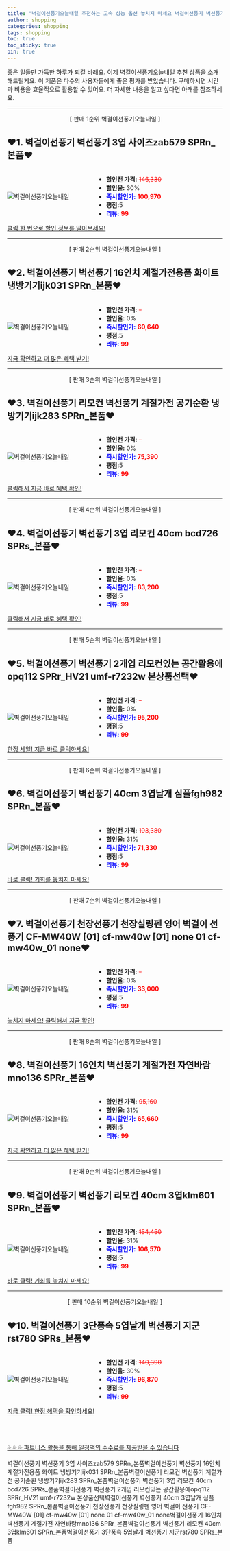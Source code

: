 ```yaml
---
title: "벽걸이선풍기오늘내일 추천하는 고속 성능 옵션 놓치지 마세요 벽걸이선풍기 벽선풍기 3엽 사이즈zab579 SPRn_본품"
author: shopping
categories: shopping
tags: shopping
toc: true
toc_sticky: true
pin: true
---
```

좋은 일들만 가득한 하루가 되길 바래요. 이제 벽걸이선풍기오늘내일 추천 상품을 소개해드릴게요. 이 제품은 다수의 사용자들에게 좋은 평가를 받았습니다. 구매하시면 시간과 비용을 효율적으로 활용할 수 있어요. 더 자세한 내용을 알고 싶다면 아래를 참조하세요.

---
<p class="toplist" style="margin: 0 auto; display: block; width: fit-content;">[ 판매 1순위 벽걸이선풍기오늘내일 ]</p>

<h2><strong>❤️1. 벽걸이선풍기 벽선풍기 3엽 사이즈zab579 SPRn_본품❤️</strong></h2>

<div style="display: flex; align-items: center;">
    <div style="flex: 0.4;">
        <img src="https://thumbnail8.coupangcdn.com/thumbnails/remote/230x230ex/image/vendor_inventory/8151/0e32edf631cfa003ff238af8e652614a6a5fec75517f17b062788df89f89.jpg" alt="벽걸이선풍기오늘내일" style="max-width: 100%;">
    </div>
    <div style="flex: 0.6; margin-left: 10px;">
        <ul>
            <li><strong>할인전 가격:</strong> <del style="color: red;">146,330</del></li>
            <li><strong>할인율:</strong> 30%</li>
            <li><span style='color:blue'><strong>즉시할인가:</strong></span> <span style='color:red'><strong>100,970</strong></span></li>
            <li><strong>평점:</strong>5</li>
            <li><span style='color:blue'><strong>리뷰:</strong></span> <span style='color:red'><strong>99</strong></span></li>
        </ul>
    </div>
</div>
<div class="center">
    <a href="https://William4Davisa.github.io?lptag=AF9450613&subid=githubio&pageKey=8071278041&traceid=V0-153&itemId=22717992011&vendorItemId=89753388418" class="myButton">
        클릭 한 번으로 할인 정보를 알아보세요!
    </a>
</div>


---
<p class="toplist" style="margin: 0 auto; display: block; width: fit-content;">[ 판매 2순위 벽걸이선풍기오늘내일 ]</p>

<h2><strong>❤️2. 벽걸이선풍기 벽선풍기 16인치 계절가전용품 화이트 냉방기기ijk031 SPRn_본품❤️</strong></h2>

<div style="display: flex; align-items: center;">
    <div style="flex: 0.4;">
        <img src="https://thumbnail6.coupangcdn.com/thumbnails/remote/230x230ex/image/vendor_inventory/fd9a/072a1b9479beba05a9d90fb8451bf6dd6b7fd396cfe65e54646271e58933.png" alt="벽걸이선풍기오늘내일" style="max-width: 100%;">
    </div>
    <div style="flex: 0.6; margin-left: 10px;">
        <ul>
            <li><strong>할인전 가격:</strong> <del style="color: red;">-</del></li>
            <li><strong>할인율:</strong> 0%</li>
            <li><span style='color:blue'><strong>즉시할인가:</strong></span> <span style='color:red'><strong>60,640</strong></span></li>
            <li><strong>평점:</strong>5</li>
            <li><span style='color:blue'><strong>리뷰:</strong></span> <span style='color:red'><strong>99</strong></span></li>
        </ul>
    </div>
</div>
<div class="center">
    <a href="https://William4Davisa.github.io?lptag=AF9450613&subid=githubio&pageKey=8068772537&traceid=V0-153&itemId=22701772235&vendorItemId=90430152827" class="myButton">
        지금 확인하고 더 많은 혜택 받기!
    </a>
</div>


---
<p class="toplist" style="margin: 0 auto; display: block; width: fit-content;">[ 판매 3순위 벽걸이선풍기오늘내일 ]</p>

<h2><strong>❤️3. 벽걸이선풍기 리모컨 벽선풍기 계절가전 공기순환 냉방기기ijk283 SPRn_본품❤️</strong></h2>

<div style="display: flex; align-items: center;">
    <div style="flex: 0.4;">
        <img src="https://thumbnail10.coupangcdn.com/thumbnails/remote/230x230ex/image/vendor_inventory/88a4/4e88e1132eaef0d9eb67e56c53323fed6a113cb4cc39831fe1798c79202b.jpg" alt="벽걸이선풍기오늘내일" style="max-width: 100%;">
    </div>
    <div style="flex: 0.6; margin-left: 10px;">
        <ul>
            <li><strong>할인전 가격:</strong> <del style="color: red;">-</del></li>
            <li><strong>할인율:</strong> 0%</li>
            <li><span style='color:blue'><strong>즉시할인가:</strong></span> <span style='color:red'><strong>75,390</strong></span></li>
            <li><strong>평점:</strong>5</li>
            <li><span style='color:blue'><strong>리뷰:</strong></span> <span style='color:red'><strong>99</strong></span></li>
        </ul>
    </div>
</div>
<div class="center">
    <a href="https://William4Davisa.github.io?lptag=AF9450613&subid=githubio&pageKey=8068753749&traceid=V0-153&itemId=22701694671&vendorItemId=89954406140" class="myButton">
        클릭해서 지금 바로 혜택 확인!
    </a>
</div>


---
<p class="toplist" style="margin: 0 auto; display: block; width: fit-content;">[ 판매 4순위 벽걸이선풍기오늘내일 ]</p>

<h2><strong>❤️4. 벽걸이선풍기 벽선풍기 3엽 리모컨 40cm bcd726 SPRs_본품❤️</strong></h2>

<div style="display: flex; align-items: center;">
    <div style="flex: 0.4;">
        <img src="https://thumbnail8.coupangcdn.com/thumbnails/remote/230x230ex/image/vendor_inventory/569e/25587ed90cfdceb983631308b590efc6ec35d8a25dee1095add0f4173bcc.png" alt="벽걸이선풍기오늘내일" style="max-width: 100%;">
    </div>
    <div style="flex: 0.6; margin-left: 10px;">
        <ul>
            <li><strong>할인전 가격:</strong> <del style="color: red;">-</del></li>
            <li><strong>할인율:</strong> 0%</li>
            <li><span style='color:blue'><strong>즉시할인가:</strong></span> <span style='color:red'><strong>83,200</strong></span></li>
            <li><strong>평점:</strong>5</li>
            <li><span style='color:blue'><strong>리뷰:</strong></span> <span style='color:red'><strong>99</strong></span></li>
        </ul>
    </div>
</div>
<div class="center">
    <a href="https://William4Davisa.github.io?lptag=AF9450613&subid=githubio&pageKey=8124555633&traceid=V0-153&itemId=23057556592&vendorItemId=90188246688" class="myButton">
        클릭해서 지금 바로 혜택 확인!
    </a>
</div>


---
<p class="toplist" style="margin: 0 auto; display: block; width: fit-content;">[ 판매 5순위 벽걸이선풍기오늘내일 ]</p>

<h2><strong>❤️5. 벽걸이선풍기 벽선풍기 2개입 리모컨있는 공간활용에opq112 SPRr_HV21 umf-r7232w 본상품선택❤️</strong></h2>

<div style="display: flex; align-items: center;">
    <div style="flex: 0.4;">
        <img src="https://thumbnail9.coupangcdn.com/thumbnails/remote/230x230ex/image/vendor_inventory/8e8b/d46093eb80bb987ca7084da938b785c31e0b563905b3bd92e2019ccbbf4c.png" alt="벽걸이선풍기오늘내일" style="max-width: 100%;">
    </div>
    <div style="flex: 0.6; margin-left: 10px;">
        <ul>
            <li><strong>할인전 가격:</strong> <del style="color: red;">-</del></li>
            <li><strong>할인율:</strong> 0%</li>
            <li><span style='color:blue'><strong>즉시할인가:</strong></span> <span style='color:red'><strong>95,200</strong></span></li>
            <li><strong>평점:</strong>5</li>
            <li><span style='color:blue'><strong>리뷰:</strong></span> <span style='color:red'><strong>99</strong></span></li>
        </ul>
    </div>
</div>
<div class="center">
    <a href="https://William4Davisa.github.io?lptag=AF9450613&subid=githubio&pageKey=8110586113&traceid=V0-153&itemId=22975923812&vendorItemId=90188369815" class="myButton">
        한정 세일! 지금 바로 클릭하세요!
    </a>
</div>


---
<p class="toplist" style="margin: 0 auto; display: block; width: fit-content;">[ 판매 6순위 벽걸이선풍기오늘내일 ]</p>

<h2><strong>❤️6. 벽걸이선풍기 벽선풍기 40cm 3엽날개 심플fgh982 SPRn_본품❤️</strong></h2>

<div style="display: flex; align-items: center;">
    <div style="flex: 0.4;">
        <img src="https://thumbnail8.coupangcdn.com/thumbnails/remote/230x230ex/image/vendor_inventory/e84d/da6f60f6211ebcc2fa487977b2fd04ffed9d67d5aa2fcb2350b58ad17be8.jpg" alt="벽걸이선풍기오늘내일" style="max-width: 100%;">
    </div>
    <div style="flex: 0.6; margin-left: 10px;">
        <ul>
            <li><strong>할인전 가격:</strong> <del style="color: red;">103,380</del></li>
            <li><strong>할인율:</strong> 31%</li>
            <li><span style='color:blue'><strong>즉시할인가:</strong></span> <span style='color:red'><strong>71,330</strong></span></li>
            <li><strong>평점:</strong>5</li>
            <li><span style='color:blue'><strong>리뷰:</strong></span> <span style='color:red'><strong>99</strong></span></li>
        </ul>
    </div>
</div>
<div class="center">
    <a href="https://William4Davisa.github.io?lptag=AF9450613&subid=githubio&pageKey=8071328866&traceid=V0-153&itemId=22718435751&vendorItemId=89753819061" class="myButton">
        바로 클릭! 기회를 놓치지 마세요!
    </a>
</div>


---
<p class="toplist" style="margin: 0 auto; display: block; width: fit-content;">[ 판매 7순위 벽걸이선풍기오늘내일 ]</p>

<h2><strong>❤️7. 벽걸이선풍기 천장선풍기 천장실링펜 영어 벽걸이 선풍기 CF-MW40W [01] cf-mw40w [01] none 01 cf-mw40w_01 none❤️</strong></h2>

<div style="display: flex; align-items: center;">
    <div style="flex: 0.4;">
        <img src="https://thumbnail10.coupangcdn.com/thumbnails/remote/230x230ex/image/vendor_inventory/aa73/05c275c3b197fef196135b885d378d90f635b70ca89a3ab58dfbf92aad3d.jpg" alt="벽걸이선풍기오늘내일" style="max-width: 100%;">
    </div>
    <div style="flex: 0.6; margin-left: 10px;">
        <ul>
            <li><strong>할인전 가격:</strong> <del style="color: red;">-</del></li>
            <li><strong>할인율:</strong> 0%</li>
            <li><span style='color:blue'><strong>즉시할인가:</strong></span> <span style='color:red'><strong>33,000</strong></span></li>
            <li><strong>평점:</strong>5</li>
            <li><span style='color:blue'><strong>리뷰:</strong></span> <span style='color:red'><strong>99</strong></span></li>
        </ul>
    </div>
</div>
<div class="center">
    <a href="https://William4Davisa.github.io?lptag=AF9450613&subid=githubio&pageKey=8007686268&traceid=V0-153&itemId=22328559399&vendorItemId=89638320888" class="myButton">
        놓치지 마세요! 클릭해서 지금 확인!
    </a>
</div>


---
<p class="toplist" style="margin: 0 auto; display: block; width: fit-content;">[ 판매 8순위 벽걸이선풍기오늘내일 ]</p>

<h2><strong>❤️8. 벽걸이선풍기 16인치 벽선풍기 계절가전 자연바람mno136 SPRr_본품❤️</strong></h2>

<div style="display: flex; align-items: center;">
    <div style="flex: 0.4;">
        <img src="https://thumbnail6.coupangcdn.com/thumbnails/remote/230x230ex/image/vendor_inventory/fbc7/51729928166c996128a31fa52024b135c507254b8dd532e8609280120b75.jpg" alt="벽걸이선풍기오늘내일" style="max-width: 100%;">
    </div>
    <div style="flex: 0.6; margin-left: 10px;">
        <ul>
            <li><strong>할인전 가격:</strong> <del style="color: red;">95,160</del></li>
            <li><strong>할인율:</strong> 31%</li>
            <li><span style='color:blue'><strong>즉시할인가:</strong></span> <span style='color:red'><strong>65,660</strong></span></li>
            <li><strong>평점:</strong>5</li>
            <li><span style='color:blue'><strong>리뷰:</strong></span> <span style='color:red'><strong>99</strong></span></li>
        </ul>
    </div>
</div>
<div class="center">
    <a href="https://William4Davisa.github.io?lptag=AF9450613&subid=githubio&pageKey=8187956001&traceid=V0-153&itemId=23420652516&vendorItemId=90447685809" class="myButton">
        지금 확인하고 더 많은 혜택 받기!
    </a>
</div>


---
<p class="toplist" style="margin: 0 auto; display: block; width: fit-content;">[ 판매 9순위 벽걸이선풍기오늘내일 ]</p>

<h2><strong>❤️9. 벽걸이선풍기 벽선풍기 리모컨 40cm 3엽klm601 SPRn_본품❤️</strong></h2>

<div style="display: flex; align-items: center;">
    <div style="flex: 0.4;">
        <img src="https://thumbnail8.coupangcdn.com/thumbnails/remote/230x230ex/image/vendor_inventory/87f6/2a3c4bfa230b35f18ef6b9010d1703f3c17e07239dd1796742384d3bc490.jpg" alt="벽걸이선풍기오늘내일" style="max-width: 100%;">
    </div>
    <div style="flex: 0.6; margin-left: 10px;">
        <ul>
            <li><strong>할인전 가격:</strong> <del style="color: red;">154,450</del></li>
            <li><strong>할인율:</strong> 31%</li>
            <li><span style='color:blue'><strong>즉시할인가:</strong></span> <span style='color:red'><strong>106,570</strong></span></li>
            <li><strong>평점:</strong>5</li>
            <li><span style='color:blue'><strong>리뷰:</strong></span> <span style='color:red'><strong>99</strong></span></li>
        </ul>
    </div>
</div>
<div class="center">
    <a href="https://William4Davisa.github.io?lptag=AF9450613&subid=githubio&pageKey=8069053538&traceid=V0-153&itemId=22703076900&vendorItemId=89738639570" class="myButton">
        바로 클릭! 기회를 놓치지 마세요!
    </a>
</div>


---
<p class="toplist" style="margin: 0 auto; display: block; width: fit-content;">[ 판매 10순위 벽걸이선풍기오늘내일 ]</p>

<h2><strong>❤️10. 벽걸이선풍기 3단풍속 5엽날개 벽선풍기 지군rst780 SPRs_본품❤️</strong></h2>

<div style="display: flex; align-items: center;">
    <div style="flex: 0.4;">
        <img src="https://thumbnail10.coupangcdn.com/thumbnails/remote/230x230ex/image/vendor_inventory/bfce/75a856f26e50348c5db487b47105965a79597d906dfe67be564959c0195a.jpg" alt="벽걸이선풍기오늘내일" style="max-width: 100%;">
    </div>
    <div style="flex: 0.6; margin-left: 10px;">
        <ul>
            <li><strong>할인전 가격:</strong> <del style="color: red;">140,390</del></li>
            <li><strong>할인율:</strong> 30%</li>
            <li><span style='color:blue'><strong>즉시할인가:</strong></span> <span style='color:red'><strong>96,870</strong></span></li>
            <li><strong>평점:</strong>5</li>
            <li><span style='color:blue'><strong>리뷰:</strong></span> <span style='color:red'><strong>99</strong></span></li>
        </ul>
    </div>
</div>
<div class="center">
    <a href="https://William4Davisa.github.io?lptag=AF9450613&subid=githubio&pageKey=8123478301&traceid=V0-153&itemId=23052433858&vendorItemId=90086096377" class="myButton">
        지금 클릭! 한정 혜택을 확인하세요!
    </a>
</div>

<br><br><br>[💦 💦 💦 파트너스 활동을 통해 일정액의 수수료를 제공받을 수 있습니다](https://link.coupang.com/a/bcpT2c)<br><br>벽걸이선풍기 벽선풍기 3엽 사이즈zab579 SPRn_본품벽걸이선풍기 벽선풍기 16인치 계절가전용품 화이트 냉방기기ijk031 SPRn_본품벽걸이선풍기 리모컨 벽선풍기 계절가전 공기순환 냉방기기ijk283 SPRn_본품벽걸이선풍기 벽선풍기 3엽 리모컨 40cm bcd726 SPRs_본품벽걸이선풍기 벽선풍기 2개입 리모컨있는 공간활용에opq112 SPRr_HV21 umf-r7232w 본상품선택벽걸이선풍기 벽선풍기 40cm 3엽날개 심플fgh982 SPRn_본품벽걸이선풍기 천장선풍기 천장실링펜 영어 벽걸이 선풍기 CF-MW40W [01] cf-mw40w [01] none 01 cf-mw40w_01 none벽걸이선풍기 16인치 벽선풍기 계절가전 자연바람mno136 SPRr_본품벽걸이선풍기 벽선풍기 리모컨 40cm 3엽klm601 SPRn_본품벽걸이선풍기 3단풍속 5엽날개 벽선풍기 지군rst780 SPRs_본품